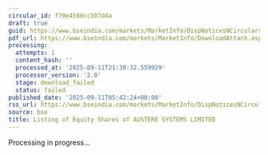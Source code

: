 ```yaml
---
circular_id: f70e4588cc507d4a
draft: true
guid: https://www.bseindia.com/markets/MarketInfo/DispNoticesNCirculars.aspx?Noticeid={847750CD-34C0-45F8-BA29-D9BFA324E775}&noticeno=20250911-2&dt=09/11/2025&icount=2&totcount=91&flag=0
pdf_url: https://www.bseindia.com/markets/MarketInfo/DownloadAttach.aspx?id=20250911-2&attachedId=
processing:
  attempts: 1
  content_hash: ''
  processed_at: '2025-09-11T21:39:32.559929'
  processor_version: '2.0'
  stage: download_failed
  status: failed
published_date: '2025-09-11T05:42:24+00:00'
rss_url: https://www.bseindia.com/markets/MarketInfo/DispNoticesNCirculars.aspx?Noticeid={847750CD-34C0-45F8-BA29-D9BFA324E775}&noticeno=20250911-2&dt=09/11/2025&icount=2&totcount=91&flag=0
source: bse
title: Listing of Equity Shares of AUSTERE SYSTEMS LIMITED
---
```


Processing in progress...